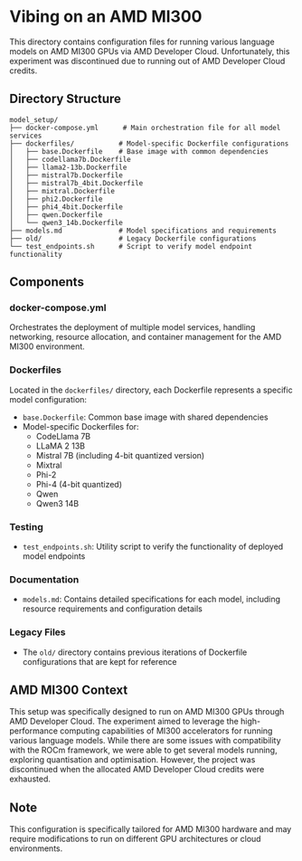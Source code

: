 # Vibing on an AMD MI300

This directory contains configuration files for running various language models on AMD MI300 GPUs via AMD Developer Cloud. Unfortunately, this experiment was discontinued due to running out of AMD Developer Cloud credits.

## Directory Structure

```
model_setup/
├── docker-compose.yml      # Main orchestration file for all model services
├── dockerfiles/           # Model-specific Dockerfile configurations
│   ├── base.Dockerfile    # Base image with common dependencies
│   ├── codellama7b.Dockerfile
│   ├── llama2-13b.Dockerfile
│   ├── mistral7b.Dockerfile
│   ├── mistral7b_4bit.Dockerfile
│   ├── mixtral.Dockerfile
│   ├── phi2.Dockerfile
│   ├── phi4_4bit.Dockerfile
│   ├── qwen.Dockerfile
│   └── qwen3_14b.Dockerfile
├── models.md              # Model specifications and requirements
├── old/                   # Legacy Dockerfile configurations
└── test_endpoints.sh      # Script to verify model endpoint functionality
```

## Components

### docker-compose.yml
Orchestrates the deployment of multiple model services, handling networking, resource allocation, and container management for the AMD MI300 environment.

### Dockerfiles
Located in the `dockerfiles/` directory, each Dockerfile represents a specific model configuration:

- `base.Dockerfile`: Common base image with shared dependencies
- Model-specific Dockerfiles for:
  - CodeLlama 7B
  - LLaMA 2 13B
  - Mistral 7B (including 4-bit quantized version)
  - Mixtral
  - Phi-2
  - Phi-4 (4-bit quantized)
  - Qwen
  - Qwen3 14B

### Testing
- `test_endpoints.sh`: Utility script to verify the functionality of deployed model endpoints

### Documentation
- `models.md`: Contains detailed specifications for each model, including resource requirements and configuration details

### Legacy Files
- The `old/` directory contains previous iterations of Dockerfile configurations that are kept for reference

## AMD MI300 Context
This setup was specifically designed to run on AMD MI300 GPUs through AMD Developer Cloud. The experiment aimed to leverage the high-performance computing capabilities of MI300 accelerators for running various language models. While there are some issues with compatibility with the ROCm framework, we were able to get several models running, exploring quantisation and optimisation. However, the project was discontinued when the allocated AMD Developer Cloud credits were exhausted.

## Note
This configuration is specifically tailored for AMD MI300 hardware and may require modifications to run on different GPU architectures or cloud environments. 